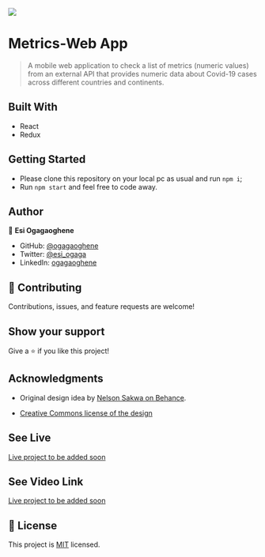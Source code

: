 ![](https://img.shields.io/badge/Microverse-blueviolet)

# Metrics-Web App
> A mobile web application to check a list of metrics (numeric values) from an external API that provides numeric data about Covid-19 cases across different countries and continents.

## Built With

- React
- Redux

## Getting Started

- Please clone this repository on your local pc as usual and run `npm i`;
- Run `npm start` and feel free to code away.

## Author

👤 **Esi Ogagaoghene**

- GitHub: [@ogagaoghene](https://github.com/ogagaoghene)
- Twitter: [@esi_ogaga](https://twitter.com/esi_ogaga)
- LinkedIn: [ogagaoghene](https://linkedin.com/in/ogagaoghene-esi-7a478647)

## 🤝 Contributing

Contributions, issues, and feature requests are welcome!

## Show your support

Give a ⭐️ if you like this project!

## Acknowledgments

- Original design idea by [Nelson Sakwa on Behance](https://www.behance.net/sakwadesignstudio).

- [Creative Commons license of the design](https://creativecommons.org/licenses/by-nc/4.0/) 

## See Live

[Live project to be added soon](https://www.loom.com/share/9186ba49d9564f8faadb5942f08e44cf)

## See Video Link

[Live project to be added soon](https://www.loom.com/share/9186ba49d9564f8faadb5942f08e44cf)

## 📝 License

This project is [MIT](./LICENCE) licensed.








